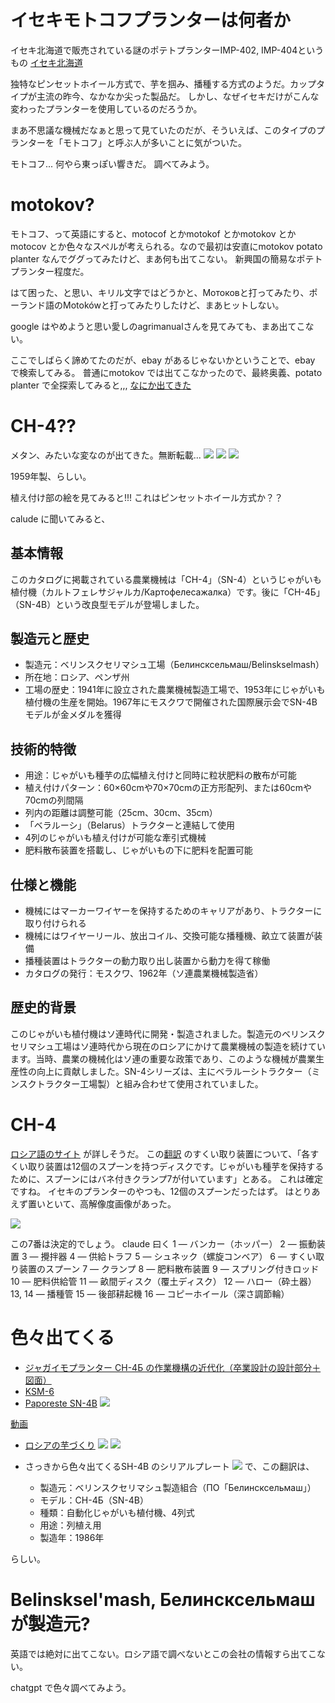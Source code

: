 # イセキモトコフプランターは何者か

イセキ北海道で販売されている謎のポテトプランターIMP-402, IMP-404というもの
[イセキ北海道](https://www.iseki-hokkaido.co.jp/product/originals-cat/isekinouki)

独特なピンセットホイール方式で、芋を掴み、播種する方式のようだ。カップタイプが主流の昨今、なかなか尖った製品だ。
しかし、なぜイセキだけがこんな変わったプランターを使用しているのだろうか。

まあ不思議な機械だなぁと思って見ていたのだが、そういえば、このタイプのプランターを「モトコフ」と呼ぶ人が多いことに気がついた。

モトコフ... 何やら東っぽい響きだ。
調べてみよう。

# motokov?
モトコフ、って英語にすると、motocof とかmotokof とかmotokov とかmotocov とか色々なスペルが考えられる。なので最初は安直にmotokov potato planter なんでググってみたけど、まあ何も出てこない。
新興国の簡易なポテトプランター程度だ。

はて困った、と思い、キリル文字ではどうかと、Мотоковと打ってみたり、ポーランド語のMotokówと打ってみたりしたけど、まあヒットしない。

google はやめようと思い愛しのagrimanualさんを見てみても、まあ出てこない。

ここでしばらく諦めてたのだが、ebay があるじゃないかということで、ebay で検索してみる。
普通にmotokov では出てこなかったので、最終奥義、potato planter で全探索してみると,,,
[なにか出てきた](https://www.ebay.com/itm/395874725706?_skw=potato+planter+brochure&itmmeta=01JVM2K1T29N371DY3447ETCN3&hash=item5c2bf8ef4a%3Ag%3AkvYAAOSweHdnK%7EdL&itmprp=enc%3AAQAKAAAA8FkggFvd1GGDu0w3yXCmi1ciwulAjKayxG9U361x6PkcxoyLuNTXF1f8usvqEzqPisCCPuUqj0D82scYNkOLpRFnMeWIVimFZCx7uTSwtf%2FgQKUeQVMcTFCKoePaU073Tknt2tv8cZMO%2BFB6RBQJI0Z0oynw5QalKf1ohN9F9zjPGTWf6%2FpXBI9tRBQeFyk%2F2zKEIhELkDJ2lxl8ebRhw4EAY2ntkq00wxUpTH%2BfssZpmXh2Egay52ZV1zDnOGoy7BD8JbhuTwxM8rbwyJVksBENvmGwWFttw1cEM9Yr0IxelhJ6OiT0Tiqe5UoTLov1sQ%3D%3D%7Ctkp%3ABk9SR6SdzILdZQ&LH_RPA=1)

# CH-4??
メタン、みたいな変なのが出てきた。無断転載...
![](/img/s-l1600.jpg)
![](/img/s-l1600_2.jpg)
![](/img/s-l1600_3.jpg)

1959年製、らしい。

植え付け部の絵を見てみると!!! これはピンセットホイール方式か？？

calude に聞いてみると、
## 基本情報

このカタログに掲載されている農業機械は「СН-4」（SN-4）というじゃがいも植付機（カルトフェレサジャルカ/Картофелесажалка）です。後に「СН-4Б」（SN-4B）という改良型モデルが登場しました。

## 製造元と歴史

- 製造元：ベリンスクセリマシュ工場（Белинсксельмаш/Belinskselmash）
- 所在地：ロシア、ペンザ州
- 工場の歴史：1941年に設立された農業機械製造工場で、1953年にじゃがいも植付機の生産を開始。1967年にモスクワで開催された国際展示会でSN-4Bモデルが金メダルを獲得

## 技術的特徴

- 用途：じゃがいも種芋の広幅植え付けと同時に粒状肥料の散布が可能
- 植え付けパターン：60×60cmや70×70cmの正方形配列、または60cmや70cmの列間隔
- 列内の距離は調整可能（25cm、30cm、35cm）
- 「ベラルーシ」（Belarus）トラクターと連結して使用
- 4列のじゃがいも植え付けが可能な牽引式機械
- 肥料散布装置を搭載し、じゃがいもの下に肥料を配置可能

## 仕様と機能

- 機械にはマーカーワイヤーを保持するためのキャリアがあり、トラクターに取り付けられる
- 機械にはワイヤーリール、放出コイル、交換可能な播種機、畝立て装置が装備
- 播種装置はトラクターの動力取り出し装置から動力を得て稼働
- カタログの発行：モスクワ、1962年（ソ連農業機械製造省）

## 歴史的背景
このじゃがいも植付機はソ連時代に開発・製造されました。製造元のベリンスクセリマシュ工場はソ連時代から現在のロシアにかけて農業機械の製造を続けています。当時、農業の機械化はソ連の重要な政策であり、このような機械が農業生産性の向上に貢献しました。SN-4シリーズは、主にベラルーシトラクター（ミンスクトラクター工場製）と組み合わせて使用されていました。

# CH-4

[ロシア語のサイト](https://sejalki.ru/articles/kartofelesazhalki/kartofelesazhalka-sn4b.html)
が詳しそうだ。
この[翻訳](./ch4_potatoplanter.md)
のすくい取り装置について、「各すくい取り装置は12個のスプーンを持つディスクです。じゃがいも種芋を保持するために、スプーンにはバネ付きクランプ7が付いています」とある。
これは確定ですね。
イセキのプランターのやつも、12個のスプーンだったはず。
はとりあえず置いといて、高解像度画像があった。

![](/img/kapto_motokov.jpg)

この7番は決定的でしょう。
claude 曰く
1 — バンカー（ホッパー）
2 — 振動装置
3 — 攪拌器
4 — 供給トラフ
5 — シュネック（螺旋コンベア）
6 — すくい取り装置のスプーン
7 — クランプ
8 — 肥料散布装置
9 — スプリング付きロッド
10 — 肥料供給管
11 — 畝間ディスク（覆土ディスク）
12 — ハロー（砕土器）
13, 14 — 播種管
15 — 後部耕起機
16 — コピーホイール（深さ調節輪）


# 色々出てくる

- [ジャガイモプランター СН-4Б の作業機構の近代化（卒業設計の設計部分＋図面）](https://c-stud.ru/work_html/look_full.html?id=214002&razdel=334)
- [KSM-6](https://agromania.com.ua/polunavesnaya-kartofelesazhalka-ksm-6-sxema-i-regulirovka/)
- [Paporeste SN-4B](https://tractor-server.ru/kartofelesazhalka-sn-4b)
![](/img/kartofelesajalka-sn-4b.jpg)

[動画](https://youtu.be/1a_i83dERZE?si=a7lFDXSo1o46ZaDh)

- [ロシアの芋づくり](https://ppt-online.org/145611)
![](/img/ch4bkapto_color.png)
![](/img/ch4bkapto_color_2.png)

- さっきから色々出てくるSH-4B のシリアルプレート
![](/img/sh4b_plate.png)
で、この翻訳は、
    - 製造元：ベリンスクセリマシュ製造組合（ПО「Белинсксельмаш」）
    - モデル：СН-4Б（SN-4B）
    - 種類：自動化じゃがいも植付機、4列式
    - 用途：列植え用
    - 製造年：1986年

らしい。

# Belinsksel'mash, Белинсксельмашが製造元?

英語では絶対に出てこない。ロシア語で調べないとこの会社の情報すら出てこない。

chatgpt で色々調べてみよう。

